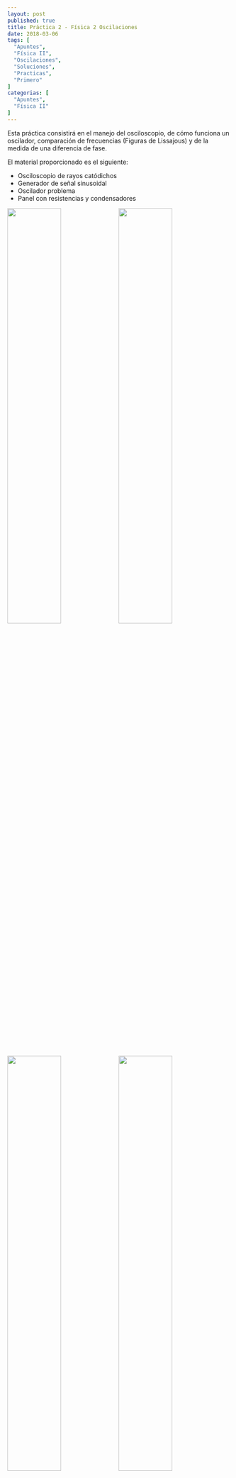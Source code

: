 ```yaml
---
layout: post
published: true
title: Práctica 2 - Física 2 Oscilaciones
date: 2018-03-06
tags: [
  "Apuntes",
  "Física II",
  "Oscilaciones",
  "Soluciones",
  "Practicas",
  "Primero"
]
categorias: [
  "Apuntes",
  "Física II"
]
---
```


Esta práctica consistirá en el manejo del osciloscopio, de cómo funciona un oscilador, comparación de frecuencias (Figuras de Lissajous) y de la medida de una diferencia de fase.

El material proporcionado es el siguiente:

* Osciloscopio de rayos catódichos
* Generador de señal sinusoidal
* Oscilador problema
* Panel con resistencias y condensadores

<img src="/blog/2018-3-6/generadorDeOndas.jpg" width="49%">
<img src="/blog/2018-3-6/osciloscopio.jpg" width="49%">
<img src="/blog/2018-3-6/placaDeComponentes.jpg" width="49%">
<img src="/blog/2018-3-6/osciladorProblema.jpg" width="49%">

### Práctica

La práctica se divide en 3 bloques:

1. Manejo del osciloscopio:
  Conectar la salida del generador de ondas al del osciloscopio y poner una determinada frecuencia y medir:
  * La tensión pico-pico
  * Frecuencia de la onda con su error y comparar con la del generador de ondas.
2. Figuras de Lissajouse:
  Conectar la **salida del oscilador problema al eje X del osciloscopio** y conectar la **salida del generador de ondas al eje Y del osciloscopio**, y determinar:
  * Determinar la frecuencia del oscilador problema, utilizando las relaciones siguientes: 1:2, 3:1, 2:3 (\\(\omega_x : \omega_y\\)).
  * ¿Qué error se comete en la medida de la frecuencia problema, teniendo en cuenta el error del generador de señal variable?
3. Conectamos el circuito de un filtro paso alto (vease más tarde) y medir la diferencia de fase por el método de la elipse:
    * De las resistencias disponibles, elegir un valor adecuado para medir fácilmente el desfase. Calcular el error en la medida del desfase.
    * Teniendo en cuenta: \\(tg \Lambda = 1/ 2 \pi f RC\\) Calcular el valor de la resistencia tomada y su error.

### Primer bloque: Manejo del osciloscopio

La teoría del funcionamiento del osciloscopio se pasa por alto, sino [aquí](https://es.wikipedia.org/wiki/Osciloscopio) una gran explicación.

#### Procedimiento
Conectamos la salida del generador de ondas al del osciloscopio. El **generador de ondas** la vamos a poner **a una frecuencia de 1KHz** y a una amplitud de onda, de primeras, desconocida.

Al conectar, lo que vemos por la pantalla del oscilocopio es lo siguiente:

![Oscilación](/blog/2018-3-6/oscilacion.jpg)

De primeras podemos ver diferentes datos que nos van a ser de utilidad para los próximos apartados. Primero, nos encontramos que abajo nos indica *Y2:5V~*, esto quiere decir, que la señal está en el canal 2 y que por cada cuadrante hay una diferencia de potencia de **5 V**. Segundo, arriba vemos que pone *T:200  	µs*, que se refiere a que se hace **un barrido cada 200 µs**. Esto se puede cambiar con un potenciometro, lo ponemos como nos sea más útil trabajar.

#### Determinar tensión pico-pico

Para determinar la tensión pico-pico lo único que tenemos que hacer es contar cuadraditos. **La señal utilizada no es la de la foto anterior, es otra**. En este caso, cada cuadradito tiene un valor de **5 V**, y la onda **desde pico a pico** tiene **4 cuadrantes**. Cada cuadrito está dividido en 5, con lo que su error es del 20%, para cada uno:  

<div>
$$

V_{onda} = 4 \cdot 5 = 20 \quad V

\qquad

\Delta V_{cuadrante} = 1 \quad V

\\

\Rightarrow V_{onda} = 20 \pm 1 \quad V
$$
</div>

#### Frecuencia de la onda y comparar con la que da el generador de señales

Para determinar la frecuencia de la señal también tenemos que contar cuadraditos. **La señal utilizada no es la de la foto anterior, es otra**. En este caso, cada barrido se hace cada \\(T: 500 \mu s\\). El error es el mismo que anteriormente, cada cuadradito está dividido en 5, con lo que su error es del 20%, para cada uno.

<img src="/blog/2018-3-6/freqOsc.jpg" width="49%">
<img src="/blog/2018-3-6/ondaEstudiada.jpg" width="49%" >

La onda **se repite cada \\(T_{onda} = 1000 \mu s\\)**. Para determinar su frecuencia, que es la inversa del periodo:

<div>
$$

f_{onda} = \frac{1}{T_{onda}} = \frac{1}{1000 \cdot 10^{-6}} = 1000 \quad Hz

\\

\Delta T_{onda} = 100 \quad \mu s

\\

\Delta f_{onda} = \Bigg \lvert \frac{\delta f_{onda}}{\delta T_{onda}} \Bigg \lvert \Delta T_{onda} = \frac{1}{T_{frac}^{2}} \cdot \Delta T_{onda} = 100 \quad Hz

\\

\Rightarrow f_{onda} = 1000 \pm 100 \quad Hz

$$
</div>

Por otro lado, el **generador de onda** nos pone que la **onda generada es de 1 KHz**. Además nos lo da con una precisión de 0.01 KHz ya que el indicador digital nos pone 2 decimales para el KHz, es decir \\(\Delta f_{generador} = 10 Hz\\).  

Comparando los dos resultados, tiene sentido el resultado con los aparatos.

### Segundo bloque: Figuras de Lissajouse

El oscilador problema, arriba una foto, es uno del que no tenemos ninguna información de su frecuencia, mas que su *output*. En esta parte vamos a determinar su frecuencia a partir de las figuras de Lissajouse.

<img src="/blog/2018-3-6/lisajouse.png" width="29%" style="display: block; margin: 0 auto;">

Si la relación entre las frecuencias es de números enteros

<div>
$$

\frac{\omega_1}{\omega_2} = \frac{n_1}{n_2}

$$
</div>

Las trayectorias cerradas obtenidas en el osciloscopio son las "*curvas de Lissajous*".

#### Procedimiento

Conectamos la salida del oscilador problema al eje X del osciloscopio y conectamos la salida del generador de ondas al eje Y del osciloscopio. Configuramos el osciloscopio en XY con los dos canales.

#### Determinar frecuencia del oscilador
De primeras ya empezamos a ver las curvas de Lissajouse así que el montaje está correcto, pero no en las frecuencias deseadas.

Las curvas de Lissajouse se generan al tener dos frecuecias. Cuando una es proporción de la otra (vease figura de arriba) genera un dibujo determinado. Con el generador de ondas nos vamos moviendo por su frecuencia hasta encontrar las diferentes relaciones de:  1:2, 3:1, 2:3 (\\(\omega_x, \omega_y\\))

Los resultados, encontrando las curvas de Lissajouse han sido las siguiente:

Relacion | Frecuencia [KHz] | Curva
--- | --- | ---
1:2 | 1.70 | ![Relacion 1:2](/blog/2018-3-6/relacion12Lassajouse.png)
1:3 | 2.55 | ![Relacion 1:3](/blog/2018-3-6/relacion13Lissajouse.png)
2:3 | 1.28 | ![Relacion 2:3](/blog/2018-3-6/relacion23Lisajousse.png)

Con esta información llegamos a la conclusión de que la frecuencia del oscilador problema es de \\(f_{oscilador} = 0.85 KHz\\).


#### Error en la medida

El error del generado de funciones *problema* es desconocido. En cambio el error de generado es \\(\Delta f_{generador} = 10 Hz\\). Para calcular su error utilizamos la ecuación anterior para el caso 1:2 :

<div>
$$

\frac{\omega_1}{\omega_2} = \frac{n_1}{n_2} \Rightarrow \frac{f_1}{f_2} = \frac{n_1}{n_2} \Rightarrow f_1 = \frac{n_1}{n_2} \cdot f_2

\\

\Delta f_1 = \bigg \lvert \frac{\delta f_1}{\delta f_2} \bigg \lvert \cdot \Delta f_2 = \frac{1}{2} \cdot 10 = 5 \quad Hz

$$
</div>

Con lo que el resultado final será:

<div>
$$

f_{oscilador} = 850 \pm 5 \quad Hz

$$
</div>

El error del oscilador problema utilizando este método es muy pequeño. Esto se debe a que de igual forma, **el error del generador es bastante pequeño** (10 Hz). Se podría decir que, **este método para determinar el desfase de una señal es muy efectivo**.

### Tercer bloque: Medida de diferencia de fase por el método de la eclipse

Se monta el circuito siguiente:

![Filtro paso alto](/blog/2018-3-6/filtroPasoAlto.png)

Se trata de un filtro paso alto, que se rige por la siguiente ecuación de transferecia:

<div>
$$

H(s = j\omega) = \frac{s}{s + 1/RC} \qquad \omega_c = \frac{1}{RC}

\\

\Rightarrow H(s = j\omega) = \frac{s}{s + \omega_c}

$$
</div>

Siendo su fase la siguiente:

<div>
$$

\phi(\omega) = Arg(s) - Arg(s + \omega_c) = tg\bigg(\frac{\omega}{0}\bigg) - tg\bigg(\frac{1/RC}{\omega}\bigg)

\\

\Rightarrow tg(\varphi) = \frac{1}{\omega RC} = \frac{1}{2\pi fRC}

$$
</div>


De acuerdo con el método de la eclipse:

![Eclipse](/blog/2018-3-6/eclipse.png)

El desfase \\(\varphi\\) se puede calcular a partir de:

<div>
$$

sen \ \varphi = \frac{AB}{2 x_0}

$$
</div>

o bien

<div>
$$

sen \ \varphi = \frac{CD}{2 y_0}

$$
</div>

#### Valor adecuado de resistencias y calcular el error de la medida del desfase

El **valor del condensador** de es \\(C = 100 nF\\). Hemos puesto el **generador de onda a** \\(f = 270 Hz\\). Las diferentes resistencias de la placa son de: \\(330 \Omega\\), \\(10K \Omega\\) y \\(1K \Omega\\):

<div>
$$

R = 330 \Omega \Rightarrow \varphi = tg^{-1} \frac{1}{2\pi fRC} = tg^{-1}\frac{1}{2\pi \ 270 \ 330 \ 100\cdot 10^{-9}} = 9.63 º

\\

R = 10K \ \Omega \Rightarrow \varphi = tg^{-1} \frac{1}{2\pi fRC} = tg^{-1}\frac{1}{2\pi \ 270 \ 10000 \ 100\cdot 10^{-9}} = 30.52º

\\

R = 1K \ \Omega \Rightarrow \varphi = tg^{-1} \frac{1}{2\pi fRC} = tg^{-1}\frac{1}{2\pi \ 270 \ 1000 \ 100\cdot 10^{-9}} = 80.37 º

$$
</div>

De las resistencias disponibles el mejor valor para tomar la medida es la de \\(R = 10 K \ \Omega\\) porque las otras el desfase o muy poco, en el de \\(330 \Omega\\), o es demasiado, en el de \\(1K \ \Omega\\). Así la elipse no estará demasiada *achatada* ni demasiado *alargada*, y podremos tomar las medidas de forma más exacta.

La **resistencia tomada tiene una tolerancia del** 5%, es decir que su valor es de \\(R = 10K \pm 500 \ \Omega\\).

Con esa resistencia, la elipse por pantalla es la siguiente:

<p><img src="/blog/2018-3-6/eclipseOsc.jpg" width="39%" style="display: block; margin: 0 auto;"></p>

Se puede observar que: \\(AB = 2, \ x_0 = 2 \\).Para determinar su fase con las ecuaciones anteriores:

<div>
$$

sen \ \varphi =  \frac{2}{2 \cdot 2} = \frac{1}{2}

\\

\varphi = sen^{-1} \frac{1}{2} = 30º

$$
</div>

Cada cuadrante está separado por 5 marcas, es decir que el error de medida del osciloscopio es de \\(\pm 0.2\\). Para calcular su error:

<div>
$$

\Delta \varphi = \Bigg \lvert \frac{\delta \varphi}{\delta AB} \Bigg \lvert \Delta AB + \Bigg \lvert \frac{\delta \varphi}{\delta x_0} \Bigg \lvert \Delta x_0 = \frac{\Delta AB}{2 x_0} + \frac{AB \Delta x_0}{2 x^2_0} = 0.1 \quad rad

$$
</div>

Entonces llegamos a la conclusión de que:

<div>
$$

\varphi = 30º \pm 5.7º

$$
</div>

#### Calcular el error de la resistencia tomada y su error

Para calcular el valor de la resitencia valor a utilizar la expresión anterior y el valor de \\(\varphi\\):

<div>
$$

tg \ \varphi = \frac{1}{2\pi fRC} \Rightarrow R = \frac{1}{2 \pi \ f \ C \ tg \ \varphi}

\\

R = \frac{1}{2 \pi \ 270 \ 100 \cdot 10^{-9} \ 0.58} = 10209.8 \ \Omega

$$
</div>

El **error de f** es de 10 Hz, como dijimos anteriormente. El **error de C no lo sabemos** por lo que suponemos que no tiene error. Para calcular su error:

<div>
$$

\Delta R = \bigg \lvert \frac{\delta R}{\delta f} \bigg \lvert \Delta f +  
\bigg \lvert \frac{\delta R}{\delta tg \ \varphi} \bigg \lvert \Delta tg     \ \varphi =  \frac{\Delta f}{2 \pi \ C \ tg \ \varphi \ f^2} + \frac{\Delta tg \ \varphi}{2 \pi \ f\ C \ (tg \ \varphi)^2} =

\\

\frac{10}{2 \pi \ 100\cdot 10^{-6} \ tg \ 30º \ 270^2} + \frac{0.1}{2 \pi \ 270 \ 100\cdot 10^{-6} \ (tg \ 30)^2} =
2.15 \Omega
$$
</div>

Es decir, nos queda un resultado:

<div>
$$

R = 10209.8 \pm 2.15 \Omega

$$
</div>

Que se parece mucho al valor real de la resistencia, que es de \\(10K \pm 500 \Omega\\), dentro de nuestro resultado. En este caso hemos despreciado el error del condensador, pero igualmente sigue siendo un error muy pequeño, este método para medir la resistencia es bastante efectivo.

amil101@debian:~$ EXIT

### Bibliografía

* [https://es.wikipedia.org/wiki/Osciloscopio](https://es.wikipedia.org/wiki/Osciloscopio)

